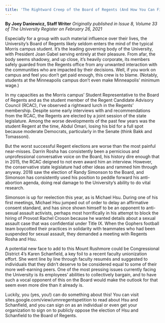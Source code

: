 ```yaml
---
title: 'The Rightward Creep of the Board of Regents (And How You Can Fight Back)'
---
```


**By Joey Daniewicz, Staff Writer** _Originally published in Issue 8, Volume 33 of The University Register on February 26, 2021_

Especially for a group with such material influence over their lives, the University’s Board of Regents likely seldom enters the mind of the typical Morris campus student. It’s the leading governing body of the University, with President Joan Gabel serving entirely at their pleasure. From afar, the body seems shadowy, and up close, it’s heavily corporate, its members safely guarded from the Regents office from any unwanted interaction with the communities who are impacted by their decisions. Well, if you work on campus and feel you don’t get paid enough, this crew is to blame. (Notably, students at the Minneapolis campus don’t even make Minneapolis’ minimum wage.)

In my capacities as the Morris campus’ Student Representative to the Board of Regents and as the student member of the Regent Candidate Advisory Council (RCAC), I’ve observed a rightward lurch in the Regents’ membership. Despite some early interviews with and recommendations from the RCAC, the Regents are elected by a joint session of the state legislature. Among the worse developments of the past few years was the student Regent at the time, Abdul Omari, losing his bid for a full spot because moderate Democrats, particularly in the Senate (think Bakk and Tomassoni).

But the worst successful Regent elections are worse than the most painful near-misses. Darrin Rosha has consistently been a pernicious and unprofessional conversative voice on the Board, his history dire enough that in 2015, the RCAC deigned to not even award him an interview. However, the conservative state legislature had other ideas and rammed him through anyway. 2018 saw the election of Randy Simonson to the Board, and Simonson has consistently used his position to peddle forward his anti-abortion agenda, doing real damage to the University’s ability to do vital research.

Simonson is up for reelection this year, as is Michael Hsu. During one of his first meetings, Michael Hsu jumped out of order to delay an affirmative consent standard, and has since shown himself to be an opponent to anti-sexual assault activists, perhaps most horrifically in his attempt to block the hiring of Provost Rachel Croson because he wanted details about a sexual assault case that was confidential under Title IX. When the Gophers football team boycotted their practices in solidarity with teammates who had been suspended for sexual assault, they demanded a meeting with Regents Rosha and Hsu.

A potential new face to add to this Mount Rushmore could be Congressional District 4’s Karen Schanfield, a key foil to a recent faculty unionization effort. She went line by line through faculty resumés and suggested to individuals that they didn’t deserve to be considered equal to some of their more well-earning peers. One of the most pressing issues currently facing the University is its employees’ abilities to collectively bargain, and to have such a vocal opponent of this on the Board would make the outlook for that seem even more dire than it already is.

Luckily, you (yes, you!) can do something about this! You can visit sites.google.com/view/umnregentspetition to read about Hsu and Schanfield, and you can sign on as an individual or even get your organization to sign on to publicly oppose the election of Hsu and Schanfield to the Board of Regents.